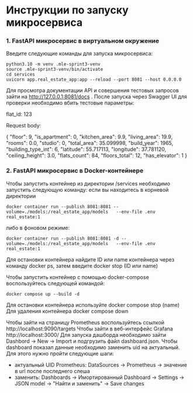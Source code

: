 # Инструкции по запуску микросервиса

### 1. FastAPI микросервис в виртуальном окружение

Введите следующие команды для запуска микросервиса:
```
python3.10 -m venv .mle-sprint3-venv
source .mle-sprint3-venv/bin/activate
cd services
uvicorn app.real_estate_app:app --reload --port 8081 --host 0.0.0.0
```
Для просмотра документации API и совершения тестовых запросов зайти на http://127.0.0.1:8081/docs .
После запуска через Swagger UI для проверки необходимо вбить тестовые параметры:

flat_id: 123

Request body:

{
"floor": 9,
"is_apartment": 0,
"kitchen_area": 9.9,
"living_area": 19.9,
"rooms": 0.0,
"studio": 0,
"total_area": 35.099998,
"build_year": 1965,
"building_type_int": 6,
"latitude": 55.717113,
"longitude": 37.781120,
"ceiling_height": 3.0,
"flats_count": 84,
"floors_total": 12,
"has_elevator": 1
}


### 2. FastAPI микросервис в Docker-контейнере
Чтобы запустить контейнер из директории /services необходимо запустить следующую команду:
если вы находитесь в корневой директории 
```
docker container run --publish 8081:8081 --volume=./models:/real_estate_app/models   --env-file .env real_estate:1
```
либо в фоновом режиме:
```
docker container run --publish 8081:8081 -d --volume=./models:/real_estate_app/models   --env-file .env real_estate:1
```
Для остановки контейнера найдите ID или name контейнера через команду docker ps, затем введите docker stop (ID или name)

Чтобы запустить контейнер с помощью docker-compose воспользуйтесь следующей командой:
```
docker compose up --build -d
```
Для остановки контейнера используйте docker compose stop (name)
Для удаления контейнера docker compose down

Чтобы зайти на страницу Prometheus воспользуйтесь ссылкой http://localhost:9090/targets
Чтобы зайти в веб-интерфейс Grafana http://localhost:3000/
Для запуска дашборда необходимо зайти Dashbord -> New -> Import и подгрузить файл dashboard.json. Чтобы dashboard показал данные необходимо заменить uid на актуальный. Для этого нужно пройти следующие шаги:

- актуальный UID Prometheus: DataSources -> Prometheus -> значение в url после последнего слеша
- заменить: Dashboards -> Имортированный Dashboard -> Settings -> JSON model -> "Найти и заменить" -> Save changes
